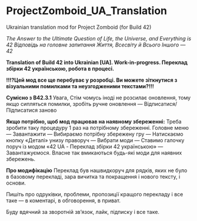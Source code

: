 # ProjectZomboid_UA_Translation
Ukrainian translation mod for Project Zomboid (for Build 42)

_The Answer to the Ultimate Question of Life, the Universe, and Everything is 42
Відповідь на головне запитання Життя, Всесвіту й Всього Іншого — 42_

**Translation of Build 42 into Ukrainian [UA]. Work-in-progress.
Переклад збірки 42 українською, робота в процесі.**

**!!!?Цей мод все ще перебуває у розробці. Ви можете зіткнутися з візуальними помилками та неузгодженими текстами?!!!**

**Сумісно з B42.3.1**
Увага, Стім чомусь іноді не розсилає оновлення, тому якщо сипляться помилки, зробіть ручне оновлення — Відписатися/Підписатися заново

**Якщо потрібно, щоб мод працював на наявному збереженні:**
Треба зробити таку процедуру 1 раз на потрібному збереженні.
Головне меню — Завантажити — Вибираємо потрібну збережену гру — Натискаємо кнопку «Деталі» унизу праворуч — Вибрати моди — Ставимо галочку поруч із модом «42 UA - Переклад збірки 42 українською» — Завантажуємося.
Власне так вмикаються будь-які моди для наявних збережень.

**Про модифікацію**
Переклад був нашвидкоруч для рядків, яких не було в базовому перекладі, зара вичитка та покращення і нового тексту, і основи.

Пишіть про одруківки, проблеми, пропозиції кращого перекладу і все таке — в коментарі, в обговорення, в приват.

Буду вдячний за зворотній зв’язок, лайк, підписку і все таке.
